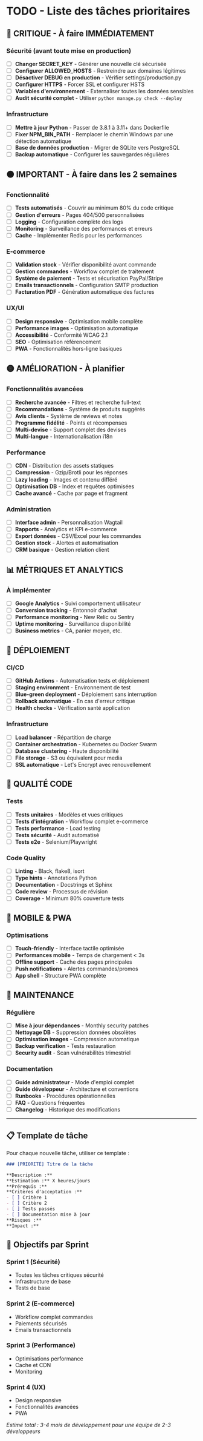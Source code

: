 # TODO - Liste des tâches prioritaires

## 🔴 CRITIQUE - À faire IMMÉDIATEMENT

### Sécurité (avant toute mise en production)
- [ ] **Changer SECRET_KEY** - Générer une nouvelle clé sécurisée
- [ ] **Configurer ALLOWED_HOSTS** - Restreindre aux domaines légitimes
- [ ] **Désactiver DEBUG en production** - Vérifier settings/production.py
- [ ] **Configurer HTTPS** - Forcer SSL et configurer HSTS
- [ ] **Variables d'environnement** - Externaliser toutes les données sensibles
- [ ] **Audit sécurité complet** - Utiliser `python manage.py check --deploy`

### Infrastructure
- [ ] **Mettre à jour Python** - Passer de 3.8.1 à 3.11+ dans Dockerfile
- [ ] **Fixer NPM_BIN_PATH** - Remplacer le chemin Windows par une détection automatique
- [ ] **Base de données production** - Migrer de SQLite vers PostgreSQL
- [ ] **Backup automatique** - Configurer les sauvegardes régulières

## 🟠 IMPORTANT - À faire dans les 2 semaines

### Fonctionnalité
- [ ] **Tests automatisés** - Couvrir au minimum 80% du code critique
- [ ] **Gestion d'erreurs** - Pages 404/500 personnalisées
- [ ] **Logging** - Configuration complète des logs
- [ ] **Monitoring** - Surveillance des performances et erreurs
- [ ] **Cache** - Implémenter Redis pour les performances

### E-commerce
- [ ] **Validation stock** - Vérifier disponibilité avant commande
- [ ] **Gestion commandes** - Workflow complet de traitement
- [ ] **Système de paiement** - Tests et sécurisation PayPal/Stripe
- [ ] **Emails transactionnels** - Configuration SMTP production
- [ ] **Facturation PDF** - Génération automatique des factures

### UX/UI
- [ ] **Design responsive** - Optimisation mobile complète
- [ ] **Performance images** - Optimisation automatique
- [ ] **Accessibilité** - Conformité WCAG 2.1
- [ ] **SEO** - Optimisation référencement
- [ ] **PWA** - Fonctionnalités hors-ligne basiques

## 🟡 AMÉLIORATION - À planifier

### Fonctionnalités avancées
- [ ] **Recherche avancée** - Filtres et recherche full-text
- [ ] **Recommandations** - Système de produits suggérés
- [ ] **Avis clients** - Système de reviews et notes
- [ ] **Programme fidélité** - Points et récompenses
- [ ] **Multi-devise** - Support complet des devises
- [ ] **Multi-langue** - Internationalisation i18n

### Performance
- [ ] **CDN** - Distribution des assets statiques
- [ ] **Compression** - Gzip/Brotli pour les réponses
- [ ] **Lazy loading** - Images et contenu différé
- [ ] **Optimisation DB** - Index et requêtes optimisées
- [ ] **Cache avancé** - Cache par page et fragment

### Administration
- [ ] **Interface admin** - Personnalisation Wagtail
- [ ] **Rapports** - Analytics et KPI e-commerce
- [ ] **Export données** - CSV/Excel pour les commandes
- [ ] **Gestion stock** - Alertes et automatisation
- [ ] **CRM basique** - Gestion relation client

## 📊 MÉTRIQUES ET ANALYTICS

### À implémenter
- [ ] **Google Analytics** - Suivi comportement utilisateur
- [ ] **Conversion tracking** - Entonnoir d'achat
- [ ] **Performance monitoring** - New Relic ou Sentry
- [ ] **Uptime monitoring** - Surveillance disponibilité
- [ ] **Business metrics** - CA, panier moyen, etc.

## 🚀 DÉPLOIEMENT

### CI/CD
- [ ] **GitHub Actions** - Automatisation tests et déploiement
- [ ] **Staging environment** - Environnement de test
- [ ] **Blue-green deployment** - Déploiement sans interruption
- [ ] **Rollback automatique** - En cas d'erreur critique
- [ ] **Health checks** - Vérification santé application

### Infrastructure
- [ ] **Load balancer** - Répartition de charge
- [ ] **Container orchestration** - Kubernetes ou Docker Swarm
- [ ] **Database clustering** - Haute disponibilité
- [ ] **File storage** - S3 ou équivalent pour media
- [ ] **SSL automatique** - Let's Encrypt avec renouvellement

## 🧪 QUALITÉ CODE

### Tests
- [ ] **Tests unitaires** - Modèles et vues critiques
- [ ] **Tests d'intégration** - Workflow complet e-commerce
- [ ] **Tests performance** - Load testing
- [ ] **Tests sécurité** - Audit automatisé
- [ ] **Tests e2e** - Selenium/Playwright

### Code Quality
- [ ] **Linting** - Black, flake8, isort
- [ ] **Type hints** - Annotations Python
- [ ] **Documentation** - Docstrings et Sphinx
- [ ] **Code review** - Processus de révision
- [ ] **Coverage** - Minimum 80% couverture tests

## 📱 MOBILE & PWA

### Optimisations
- [ ] **Touch-friendly** - Interface tactile optimisée
- [ ] **Performances mobile** - Temps de chargement < 3s
- [ ] **Offline support** - Cache des pages principales
- [ ] **Push notifications** - Alertes commandes/promos
- [ ] **App shell** - Structure PWA complète

## 🔧 MAINTENANCE

### Régulière
- [ ] **Mise à jour dépendances** - Monthly security patches
- [ ] **Nettoyage DB** - Suppression données obsolètes
- [ ] **Optimisation images** - Compression automatique
- [ ] **Backup verification** - Tests restauration
- [ ] **Security audit** - Scan vulnérabilités trimestriel

### Documentation
- [ ] **Guide administrateur** - Mode d'emploi complet
- [ ] **Guide développeur** - Architecture et conventions
- [ ] **Runbooks** - Procédures opérationnelles
- [ ] **FAQ** - Questions fréquentes
- [ ] **Changelog** - Historique des modifications

---

## 📋 Template de tâche

Pour chaque nouvelle tâche, utiliser ce template :

```markdown
### [PRIORITÉ] Titre de la tâche

**Description :** 
**Estimation :** X heures/jours
**Prérequis :** 
**Critères d'acceptation :**
- [ ] Critère 1
- [ ] Critère 2
- [ ] Tests passés
- [ ] Documentation mise à jour
**Risques :** 
**Impact :** 
```

## 🎯 Objectifs par Sprint

### Sprint 1 (Sécurité)
- Toutes les tâches critiques sécurité
- Infrastructure de base
- Tests de base

### Sprint 2 (E-commerce)
- Workflow complet commandes
- Paiements sécurisés
- Emails transactionnels

### Sprint 3 (Performance)
- Optimisations performance
- Cache et CDN
- Monitoring

### Sprint 4 (UX)
- Design responsive
- Fonctionnalités avancées
- PWA

*Estimé total : 3-4 mois de développement pour une équipe de 2-3 développeurs*